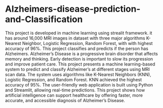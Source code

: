 # Alzheimers-disease-prediction-and-Classification
This project is developed in machine learning using strealit framework. it has around 16,000 MRI images in dataset with three major algorithms K-Nearest Neighbor, Logistic Regression, Random Forest, with with highest accuracy of 96%.  This project classifies and predicts if the person has Alzheimers.
Alzheimer’s Disease is a progressive brain disorder that affects memory and thinking. 
Early detection is important to slow its progression and improve patient care. 
This project presents a machine learning-based system to predict and classify Alzheimer’s at different stages using MRI scan data. 
The system uses algorithms like K-Nearest Neighbors (KNN), Logistic Regression, and Random Forest. KNN achieved the highest accuracy of 95%. 
The user-friendly web application is built using Python and Streamlit, allowing real-time predictions. 
This project shows how artificial intelligence can support healthcare by offering faster, more accurate, and accessible diagnosis of Alzheimer’s Disease.

